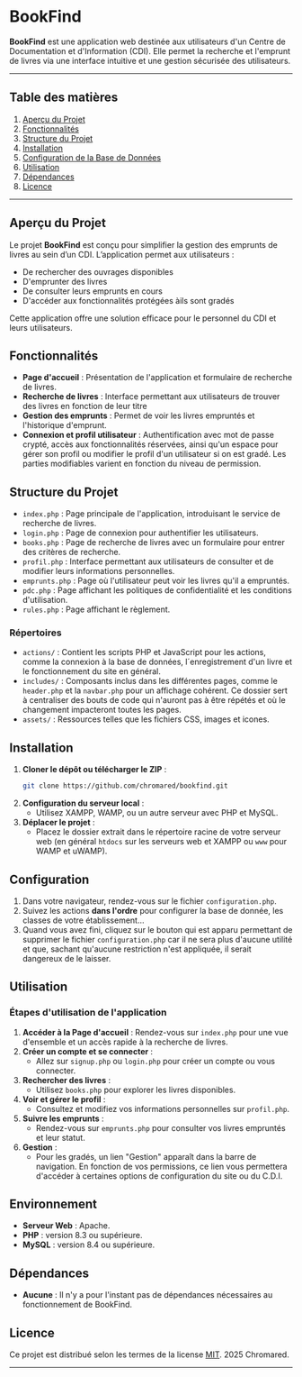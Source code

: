 # BookFind

**BookFind** est une application web destinée aux utilisateurs d'un Centre de Documentation et d'Information (CDI). Elle permet la recherche et l'emprunt de livres via une interface intuitive et une gestion sécurisée des utilisateurs.

---

## Table des matières

1. [Aperçu du Projet](#aperçu-du-projet)
2. [Fonctionnalités](#fonctionnalités)
3. [Structure du Projet](#structure-du-projet)
4. [Installation](#installation)
5. [Configuration de la Base de Données](#configuration-de-la-base-de-données)
6. [Utilisation](#utilisation)
7. [Dépendances](#dépendances)
8. [Licence](#licence)

---

## Aperçu du Projet

Le projet **BookFind** est conçu pour simplifier la gestion des emprunts de livres au sein d’un CDI. L’application permet aux utilisateurs :
- De rechercher des ouvrages disponibles
- D'emprunter des livres
- De consulter leurs emprunts en cours
- D'accéder aux fonctionnalités protégées àils sont gradés

Cette application offre une solution efficace pour le personnel du CDI et leurs utilisateurs.

## Fonctionnalités

- **Page d'accueil** : Présentation de l'application et formulaire de recherche de livres.
- **Recherche de livres** : Interface permettant aux utilisateurs de trouver des livres en fonction de leur titre
- **Gestion des emprunts** : Permet de voir les livres empruntés et l'historique d'emprunt.
- **Connexion et profil utilisateur** : Authentification avec mot de passe crypté, accès aux fonctionnalités réservées, ainsi qu'un espace pour gérer son profil ou modifier le profil d'un utilisateur si on est gradé. Les parties modifiables varient en fonction du niveau de permission.

## Structure du Projet

- `index.php` : Page principale de l'application, introduisant le service de recherche de livres.
- `login.php` : Page de connexion pour authentifier les utilisateurs.
- `books.php` : Page de recherche de livres avec un formulaire pour entrer des critères de recherche.
- `profil.php` : Interface permettant aux utilisateurs de consulter et de modifier leurs informations personnelles.
- `emprunts.php` : Page où l'utilisateur peut voir les livres qu'il a empruntés.
- `pdc.php` : Page affichant les politiques de confidentialité et les conditions d'utilisation.
- `rules.php` : Page affichant le règlement.

### Répertoires

- `actions/` : Contient les scripts PHP et JavaScript pour les actions, comme la connexion à la base de données, l´enregistrement d'un livre et le fonctionnement du site en général.
- `includes/` : Composants inclus dans les différentes pages, comme le `header.php` et la `navbar.php` pour un affichage cohérent. Ce dossier sert à centraliser des bouts de code qui n'auront pas à être répétés et où le changement impacteront toutes les pages.
- `assets/` : Ressources telles que les fichiers CSS, images et icones.

## Installation

1. **Cloner le dépôt ou télécharger le ZIP** :
    ```bash
    git clone https://github.com/chromared/bookfind.git
    ```
2. **Configuration du serveur local** :
    - Utilisez XAMPP, WAMP, ou un autre serveur avec PHP et MySQL.
3. **Déplacer le projet** :
    - Placez le dossier extrait dans le répertoire racine de votre serveur web (en général `htdocs` sur les serveurs web et XAMPP ou `www` pour WAMP et uWAMP).

## Configuration

1. Dans votre navigateur, rendez-vous sur le fichier `configuration.php`.
2. Suivez les actions **dans l'ordre** pour configurer la base de donnée, les classes de votre établissement...
3. Quand vous avez fini, cliquez sur le bouton qui est apparu permettant de supprimer le fichier `configuration.php` car il ne sera plus d'aucune utilité et que, sachant qu'aucune restriction n'est appliquée, il serait dangereux de le laisser.

## Utilisation

### Étapes d'utilisation de l'application

1. **Accéder à la Page d'accueil** : Rendez-vous sur `index.php` pour une vue d'ensemble et un accès rapide à la recherche de livres.
2. **Créer un compte et se connecter** :
    - Allez sur `signup.php` ou `login.php` pour créer un compte ou vous connecter.
3. **Rechercher des livres** :
    - Utilisez `books.php` pour explorer les livres disponibles.
4. **Voir et gérer le profil** :
    - Consultez et modifiez vos informations personnelles sur `profil.php`.
5. **Suivre les emprunts** :
    - Rendez-vous sur `emprunts.php` pour consulter vos livres empruntés et leur statut.
6. **Gestion** :
    - Pour les gradés, un lien "Gestion" apparaît dans la barre de navigation. En fonction de vos permissions, ce lien vous permettera d'accéder à certaines options de configuration du site ou du C.D.I.

## Environnement

- **Serveur Web** : Apache.
- **PHP** : version 8.3 ou supérieure.
- **MySQL** : version 8.4 ou supérieure.

## Dépendances

- **Aucune** : Il n'y a pour l'instant pas de dépendances nécessaires au fonctionnement de BookFind.

## Licence

Ce projet est distribué selon les termes de la license [MIT]. 2025 Chromared.

---

[MIT]: https://opensource.org/licenses/MIT

